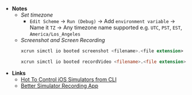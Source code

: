- **Notes**
	- *Set timezone*
		- `Edit Scheme` → `Run (Debug)` → Add `environment variable` → Name it `TZ` → Any timezone name supported e.g. `UTC`, `PST`, `EST`, `America/Los_Angeles`
	- *Screenshot and Screen Recording*
		```swift
		xcrun simctl io booted screenshot <filename>.<file extension>

		xcrun simctl io booted recordVideo <filename>.<file extension>
		```
- **Links**
	- [Hot To Control iOS Simulators from CLI](https://medium.com/xcblog/simctl-control-ios-simulators-from-command-line-78b9006a20dc)
	- [Better Simulator Recording App](https://github.com/twostraws/ControlRoom)